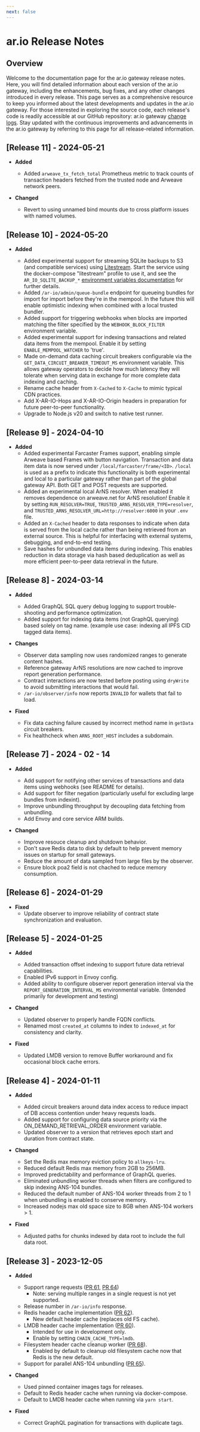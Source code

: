 ```yaml
---
next: false
---
```


# ar.io Release Notes

## Overview

Welcome to the documentation page for the ar.io gateway release notes. Here, you will find detailed information about each version of the ar.io gateway, including the enhancements, bug fixes, and any other changes introduced in every release. This page serves as a comprehensive resource to keep you informed about the latest developments and updates in the ar.io gateway. For those interested in exploring the source code, each release's code is readily accessible at our GitHub repository: ar.io gateway [change logs](https://github.com/ar-io/ar-io-node/blob/main/CHANGELOG.md). Stay updated with the continuous improvements and advancements in the ar.io gateway by referring to this page for all release-related information.


## [Release 11] - 2024-05-21

- **Added**

    - Added `arweave_tx_fetch_total` Prometheus metric to track counts of transaction headers fetched from the trusted node and Arweave network peers.

- **Changed**

    - Revert to using unnamed bind mounts due to cross platform issues with named volumes.


## [Release 10] - 2024-05-20

- **Added**

    - Added experimental support for streaming SQLite backups to S3 (and compatible services) using [Litestream](https://litestream.io/). Start the service using the docker-compose "litestream" profile to use it, and see the `AR_IO_SQLITE_BACKUP_*` [environment variables documentation](https://github.com/ar-io/ar-io-node/blob/r10-prep/docs/env.md) for further details.
    - Added `/ar-io/admin/queue-bundle` endpoint for queueing bundles for import for import before they're in the mempool. In the future this will enable optimistic indexing when combined with a local trusted bundler.
    - Added support for triggering webhooks when blocks are imported matching the filter specified by the `WEBHOOK_BLOCK_FILTER` environment variable.
    - Added experimental support for indexing transactions and related data items from the mempool. Enable it by setting `ENABLE_MEMPOOL_WATCHER` to 'true'.
    - Made on-demand data caching circuit breakers configurable via the `GET_DATA_CIRCUIT_BREAKER_TIMEOUT_MS` environment variable. This allows gateway operators to decide how much latency they will tolerate when serving data in exchange for more complete data indexing and caching.
    - Rename cache header from `X-Cached` to `X-Cache` to mimic typical CDN practices.
    - Add X-AR-IO-Hops and X-AR-IO-Origin headers in preparation for future peer-to-peer functionality.
    - Upgrade to Node.js v20 and switch to native test runner.


## [Release 9] - 2024-04-10

- **Added**
    - Added experimental Farcaster Frames support, enabling simple Arweave based Frames with button navigation. Transaction and data item data is now served under `/local/farcaster/frame/<ID>`. `/local` is used as a prefix to indicate this functionality is both experimental and local to a particular gateway rather than part of the global gateway API. Both GET and POST requests are supported.
    - Added an experimental local ArNS resolver. When enabled it removes dependence on arweave.net for ArNS resolution! Enable it by setting `RUN_RESOLVER=TRUE`, `TRUSTED_ARNS_RESOLVER_TYPE=resolver`, and `TRUSTED_ARNS_RESOLVER_URL=http://resolver:6000` in your `.env` file.
    - Added an `X-Cached` header to data responses to indicate when data is served from the local cache rather than being retrieved from an external source. This is helpful for interfacing with external systems, debugging, and end-to-end testing.
    - Save hashes for unbundled data items during indexing. This enables reduction in data storage via hash based deduplication as well as more efficient peer-to-peer data retrieval in the future.

## [Release 8] - 2024-03-14

- **Added**
    - Added GraphQL SQL query debug logging to support trouble-shooting and performance optimization.
    - Added support for indexing data items (not GraphQL querying) based solely on tag name. (example use case: indexing all IPFS CID tagged data items).

- **Changes**
    - Observer data sampling now uses randomized ranges to generate content hashes.
    - Reference gateway ArNS resolutions are now cached to improve report generation performance.
    - Contract interactions are now tested before posting using `dryWrite` to avoid submitting interactions that would fail.
    - `/ar-io/observer/info` now reports `INVALID` for wallets that fail to load.

- **Fixed**
    - Fix data caching failure caused by incorrect method name in `getData` circuit breakers.
    - Fix healthcheck when `ARNS_ROOT_HOST` includes a subdomain.


## [Release 7] - 2024 - 02 - 14

- **Added**
    - Add support for notifying other services of transactions and data items using webhooks (see README for details).
    - Add support for filter negation (particularly useful for excluding large bundles from indexint).
    - Improve unbundling throughput by decoupling data fetching from unbundling.
    - Add Envoy and core service ARM builds.

- **Changed**
    - Improve resouce cleanup and shutdown behavior.
    - Don't save Redis data to disk by default to help prevent memory issues on startup for small gateways.
    - Reduce the amount of data sampled from large files by the observer.
    - Ensure block poa2 field is not chached to reduce memory consumption.

## [Release 6] - 2024-01-29

- **Fixed**
    - Update observer to improve reliability of contract state synchronization and evaluation.

## [Release 5] - 2024-01-25

- **Added**
    - Added transaction offset indexing to support future data retrieval capabilities.
    - Enabled IPv6 support in Envoy config.
    - Added ability to configure observer report generation interval via the `REPORT_GENERATION_INTERVAL_MS` environmental variable. (Intended primarily for development and testing)

- **Changed**
    - Updated observer to properly handle FQDN conflicts.
    - Renamed most `created_at` columns to index to `indexed_at` for consistency and clarity.

- **Fixed**
    - Updated LMDB version to remove Buffer workaround and fix occasional block cache errors.

## [Release 4] - 2024-01-11

- **Added**
    - Added circuit breakers around data index access to reduce impact of DB access contention under heavy requests loads.
    - Added support for configuring data source priority via the ON_DEMAND_RETRIEVAL_ORDER environment variable.
    - Updated observer to a version that retrieves epoch start and duration from contract state.

- **Changed**
    - Set the Redis max memory eviction policy to `allkeys-lru`.
    - Reduced default Redis max memory from 2GB to 256MB.
    - Improved predictability and performance of GraphQL queries.
    - Eliminated unbundling worker threads when filters are configured to skip indexing ANS-104 bundles.
    - Reduced the default number of ANS-104 worker threads from 2 to 1 when unbundling is enabled to conserve memory.
    - Increased nodejs max old space size to 8GB when ANS-104 workers > 1.

- **Fixed**
    - Adjusted paths for chunks indexed by data root to include the full data root.

## [Release 3] - 2023-12-05

- **Added**
    - Support range requests ([PR 61](https://github.com/ar-io/ar-io-node/pull/61), [PR 64](https://github.com/ar-io/ar-io-node/pull/64))
        - Note: serving multiple ranges in a single request is not yet supported.
    - Release number in `/ar-io/info` response.
    - Redis header cache implementation ([PR 62](https://github.com/ar-io/ar-io-node/pull/62)).
        - New default header cache (replaces old FS cache).
    - LMDB header cache implementation ([PR 60](https://github.com/ar-io/ar-io-node/pull/60)).
        - Intended for use in development only.
        - Enable by setting `CHAIN_CACHE_TYPE=lmdb`.
    - Filesystem header cache cleanup worker ([PR 68](https://github.com/ar-io/ar-io-node/pull/68)).
        - Enabled by default to cleanup old filesystem cache now that Redis is the new default.
    - Support for parallel ANS-104 unbundling ([PR 65](https://github.com/ar-io/ar-io-node/pull/65)).

- **Changed**
    - Used pinned container images tags for releases.
    - Default to Redis header cache when running via docker-compose.
    - Default to LMDB header cache when running via `yarn start`.

- **Fixed**
    - Correct GraphQL pagination for transactions with duplicate tags.